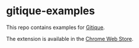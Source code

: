 # gitique-examples

This repo contains examples for [Gitique](https://github.com/smcgivern/gitique).

The extension is available in the [Chrome Web Store][webstore].

[webstore]: https://chrome.google.com/webstore/detail/gitique/mmjofndmajimmdkeejmmlfljclmghomk
